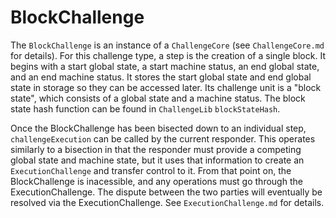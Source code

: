 # BlockChallenge

The `BlockChallenge` is an instance of a `ChallengeCore` (see `ChallengeCore.md` for details).
For this challenge type, a step is the creation of a single block.
It begins with a start global state, a start machine status, an end global state, and an end machine status.
It stores the start global state and end global state in storage so they can be accessed later.
Its challenge unit is a "block state", which consists of a global state and a machine status.
The block state hash function can be found in `ChallengeLib` `blockStateHash`.

Once the BlockChallenge has been bisected down to an individual step,
`challengeExecution` can be called by the current responder.
This operates similarly to a bisection in that the responder must provide a competing global state and machine state,
but it uses that information to create an `ExecutionChallenge` and transfer control to it.
From that point on, the BlockChallenge is inacessible, and any operations must go through the ExecutionChallenge.
The dispute between the two parties will eventually be resolved via the ExecutionChallenge.
See `ExecutionChallenge.md` for details.
